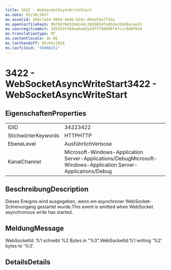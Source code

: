 ```yaml
---
title: 3422 - WebSocketAsyncWriteStart
ms.date: 03/30/2017
ms.assetid: 4d0c7ab4-9044-464b-b2dc-0b5e59a773aa
ms.openlocfilehash: 097987693204c4dc302665dfa8bdacb5d9aceed3
ms.sourcegitcommit: 3d5d33f384eeba41b2dff79d096f47ccc8d8f03d
ms.translationtype: MT
ms.contentlocale: de-DE
ms.lasthandoff: 05/04/2018
ms.locfileid: "33466151"
---
```

# <a name="3422---websocketasyncwritestart"></a><span data-ttu-id="d10c8-102">3422 - WebSocketAsyncWriteStart</span><span class="sxs-lookup"><span data-stu-id="d10c8-102">3422 - WebSocketAsyncWriteStart</span></span>
## <a name="properties"></a><span data-ttu-id="d10c8-103">Eigenschaften</span><span class="sxs-lookup"><span data-stu-id="d10c8-103">Properties</span></span>  
  
|||  
|-|-|  
|<span data-ttu-id="d10c8-104">ID</span><span class="sxs-lookup"><span data-stu-id="d10c8-104">ID</span></span>|<span data-ttu-id="d10c8-105">3422</span><span class="sxs-lookup"><span data-stu-id="d10c8-105">3422</span></span>|  
|<span data-ttu-id="d10c8-106">Stichwörter</span><span class="sxs-lookup"><span data-stu-id="d10c8-106">Keywords</span></span>|<span data-ttu-id="d10c8-107">HTTP</span><span class="sxs-lookup"><span data-stu-id="d10c8-107">HTTP</span></span>|  
|<span data-ttu-id="d10c8-108">Ebene</span><span class="sxs-lookup"><span data-stu-id="d10c8-108">Level</span></span>|<span data-ttu-id="d10c8-109">Ausführlich</span><span class="sxs-lookup"><span data-stu-id="d10c8-109">Verbose</span></span>|  
|<span data-ttu-id="d10c8-110">Kanal</span><span class="sxs-lookup"><span data-stu-id="d10c8-110">Channel</span></span>|<span data-ttu-id="d10c8-111">Microsoft-Windows-Application Server-Applications/Debug</span><span class="sxs-lookup"><span data-stu-id="d10c8-111">Microsoft-Windows-Application Server-Applications/Debug</span></span>|  
  
## <a name="description"></a><span data-ttu-id="d10c8-112">Beschreibung</span><span class="sxs-lookup"><span data-stu-id="d10c8-112">Description</span></span>  
 <span data-ttu-id="d10c8-113">Dieses Ereignis wird ausgegeben, wenn ein asynchroner WebSocket-Schreivorgang gestartet wurde.</span><span class="sxs-lookup"><span data-stu-id="d10c8-113">This event is emitted when WebSocket asynchronous write has started.</span></span>  
  
## <a name="message"></a><span data-ttu-id="d10c8-114">Meldung</span><span class="sxs-lookup"><span data-stu-id="d10c8-114">Message</span></span>  
 <span data-ttu-id="d10c8-115">WebSocketId: %1 schreibt %2 Bytes in "%3".</span><span class="sxs-lookup"><span data-stu-id="d10c8-115">WebSocketId:%1 writing '%2' bytes to '%3'.</span></span>  
  
## <a name="details"></a><span data-ttu-id="d10c8-116">Details</span><span class="sxs-lookup"><span data-stu-id="d10c8-116">Details</span></span>
